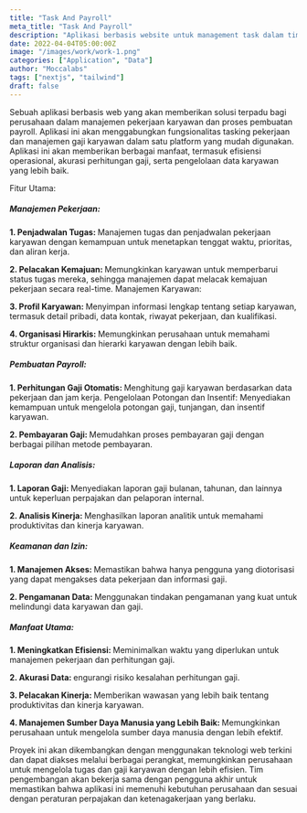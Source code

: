 ```yaml
---
title: "Task And Payroll"
meta_title: "Task And Payroll"
description: "Aplikasi berbasis website untuk management task dalam tim dan mangement payroll untuk penggajian karyawan"
date: 2022-04-04T05:00:00Z
image: "/images/work/work-1.png"
categories: ["Application", "Data"]
author: "Moccalabs"
tags: ["nextjs", "tailwind"]
draft: false
---
```


Sebuah aplikasi berbasis web yang akan memberikan solusi terpadu bagi perusahaan dalam manajemen pekerjaan karyawan dan proses pembuatan payroll. Aplikasi ini akan menggabungkan fungsionalitas tasking pekerjaan dan manajemen gaji karyawan dalam satu platform yang mudah digunakan. Aplikasi ini akan memberikan berbagai manfaat, termasuk efisiensi operasional, akurasi perhitungan gaji, serta pengelolaan data karyawan yang lebih baik.

Fitur Utama:

<h5>Manajemen Pekerjaan:</h5>

<b>1. Penjadwalan Tugas: </b>
Manajemen tugas dan penjadwalan pekerjaan karyawan dengan kemampuan untuk menetapkan tenggat waktu, prioritas, dan aliran kerja.

<b>2. Pelacakan Kemajuan: </b>
Memungkinkan karyawan untuk memperbarui status tugas mereka, sehingga manajemen dapat melacak kemajuan pekerjaan secara real-time.
Manajemen Karyawan:

<b>3. Profil Karyawan: </b>
Menyimpan informasi lengkap tentang setiap karyawan, termasuk detail pribadi, data kontak, riwayat pekerjaan, dan kualifikasi.

<b>4. Organisasi Hirarkis: </b>
Memungkinkan perusahaan untuk memahami struktur organisasi dan hierarki karyawan dengan lebih baik.

<h5>Pembuatan Payroll:</h5>

<b>1. Perhitungan Gaji Otomatis: </b>
Menghitung gaji karyawan berdasarkan data pekerjaan dan jam kerja.
Pengelolaan Potongan dan Insentif: Menyediakan kemampuan untuk mengelola potongan gaji, tunjangan, dan insentif karyawan.

<b>2. Pembayaran Gaji: </b>
Memudahkan proses pembayaran gaji dengan berbagai pilihan metode pembayaran.

<h5>Laporan dan Analisis:</h5>

<b>1. Laporan Gaji: </b>
Menyediakan laporan gaji bulanan, tahunan, dan lainnya untuk keperluan perpajakan dan pelaporan internal.

<b>2. Analisis Kinerja: </b>
Menghasilkan laporan analitik untuk memahami produktivitas dan kinerja karyawan.

<h5>Keamanan dan Izin:</h5>

<b>1. Manajemen Akses: </b>
Memastikan bahwa hanya pengguna yang diotorisasi yang dapat mengakses data pekerjaan dan informasi gaji.

<b>2. Pengamanan Data: </b>
Menggunakan tindakan pengamanan yang kuat untuk melindungi data karyawan dan gaji.

<h5>Manfaat Utama:</h5>

<b>1. Meningkatkan Efisiensi: </b>
Meminimalkan waktu yang diperlukan untuk manajemen pekerjaan dan perhitungan gaji.

<b>2. Akurasi Data: </b>
engurangi risiko kesalahan perhitungan gaji.

<b>3. Pelacakan Kinerja: </b>
Memberikan wawasan yang lebih baik tentang produktivitas dan kinerja karyawan.

<b>4. Manajemen Sumber Daya Manusia yang Lebih Baik: </b>
Memungkinkan perusahaan untuk mengelola sumber daya manusia dengan lebih efektif.

Proyek ini akan dikembangkan dengan menggunakan teknologi web terkini dan dapat diakses melalui berbagai perangkat, memungkinkan perusahaan untuk mengelola tugas dan gaji karyawan dengan lebih efisien. Tim pengembangan akan bekerja sama dengan pengguna akhir untuk memastikan bahwa aplikasi ini memenuhi kebutuhan perusahaan dan sesuai dengan peraturan perpajakan dan ketenagakerjaan yang berlaku.
